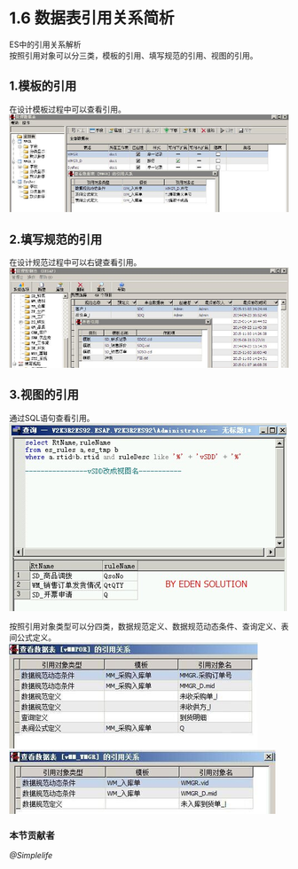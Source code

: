 # 1.6 数据表引用关系简析
ES中的引用关系解析  
按照引用对象可以分三类，模板的引用、填写规范的引用、视图的引用。  
## 1.模板的引用
在设计模板过程中可以查看引用。  
![](./1.6.1.jpg)

## 2.填写规范的引用
在设计规范过程中可以右键查看引用。  
![](./1.6.2.jpg)

## 3.视图的引用
通过SQL语句查看引用。   
![](./1.6.jpg)

按照引用对象类型可以分四类，数据规范定义、数据规范动态条件、查询定义、表间公式定义。  
![](./1.6.3.jpg)  
![](./1.6.4.jpg)

### 本节贡献者
*@Simplelife*
